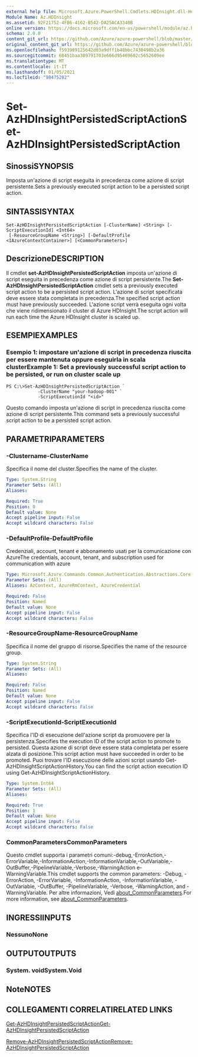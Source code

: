 ```yaml
---
external help file: Microsoft.Azure.PowerShell.Cmdlets.HDInsight.dll-Help.xml
Module Name: Az.HDInsight
ms.assetid: 92F21752-4FB6-4162-B542-DA25ACA3340B
online version: https://docs.microsoft.com/en-us/powershell/module/az.hdinsight/set-azhdinsightpersistedscriptaction
schema: 2.0.0
content_git_url: https://github.com/Azure/azure-powershell/blob/master/src/HDInsight/HDInsight/help/Set-AzHDInsightPersistedScriptAction.md
original_content_git_url: https://github.com/Azure/azure-powershell/blob/master/src/HDInsight/HDInsight/help/Set-AzHDInsightPersistedScriptAction.md
ms.openlocfilehash: f593989125642d03a9dff1b48bbc7430498b2a36
ms.sourcegitcommit: 68451baa389791703e666d95469602c5652609ee
ms.translationtype: MT
ms.contentlocale: it-IT
ms.lasthandoff: 01/05/2021
ms.locfileid: "98475282"
---
```

# <span data-ttu-id="c2b4a-101">Set-AzHDInsightPersistedScriptAction</span><span class="sxs-lookup"><span data-stu-id="c2b4a-101">Set-AzHDInsightPersistedScriptAction</span></span>

## <span data-ttu-id="c2b4a-102">Sinossi</span><span class="sxs-lookup"><span data-stu-id="c2b4a-102">SYNOPSIS</span></span>
<span data-ttu-id="c2b4a-103">Imposta un'azione di script eseguita in precedenza come azione di script persistente.</span><span class="sxs-lookup"><span data-stu-id="c2b4a-103">Sets a previously executed script action to be a persisted script action.</span></span>

## <span data-ttu-id="c2b4a-104">SINTASSI</span><span class="sxs-lookup"><span data-stu-id="c2b4a-104">SYNTAX</span></span>

```
Set-AzHDInsightPersistedScriptAction [-ClusterName] <String> [-ScriptExecutionId] <Int64>
 [-ResourceGroupName <String>] [-DefaultProfile <IAzureContextContainer>] [<CommonParameters>]
```

## <span data-ttu-id="c2b4a-105">Descrizione</span><span class="sxs-lookup"><span data-stu-id="c2b4a-105">DESCRIPTION</span></span>
<span data-ttu-id="c2b4a-106">Il cmdlet **set-AzHDInsightPersistedScriptAction** imposta un'azione di script eseguita in precedenza come azione di script persistente.</span><span class="sxs-lookup"><span data-stu-id="c2b4a-106">The **Set-AzHDInsightPersistedScriptAction** cmdlet sets a previously executed script action to be a persisted script action.</span></span>
<span data-ttu-id="c2b4a-107">L'azione di script specificata deve essere stata completata in precedenza.</span><span class="sxs-lookup"><span data-stu-id="c2b4a-107">The specified script action must have previously succeeded.</span></span>
<span data-ttu-id="c2b4a-108">L'azione script verrà eseguita ogni volta che viene ridimensionato il cluster di Azure HDInsight.</span><span class="sxs-lookup"><span data-stu-id="c2b4a-108">The script action will run each time the Azure HDInsight cluster is scaled up.</span></span>

## <span data-ttu-id="c2b4a-109">ESEMPI</span><span class="sxs-lookup"><span data-stu-id="c2b4a-109">EXAMPLES</span></span>

### <span data-ttu-id="c2b4a-110">Esempio 1: impostare un'azione di script in precedenza riuscita per essere mantenuta oppure eseguirla in scala cluster</span><span class="sxs-lookup"><span data-stu-id="c2b4a-110">Example 1: Set a previously successful script action to be persisted, or run on cluster scale up</span></span>
```
PS C:\>Set-AzHDInsightPersistedScriptAction `
            -ClusterName "your-hadoop-001" `
            -ScriptExecutionId "<id>"
```

<span data-ttu-id="c2b4a-111">Questo comando imposta un'azione di script in precedenza riuscita come azione di script persistente.</span><span class="sxs-lookup"><span data-stu-id="c2b4a-111">This command sets a previously successful script action to be a persisted script action.</span></span>

## <span data-ttu-id="c2b4a-112">PARAMETRI</span><span class="sxs-lookup"><span data-stu-id="c2b4a-112">PARAMETERS</span></span>

### <span data-ttu-id="c2b4a-113">-Clustername</span><span class="sxs-lookup"><span data-stu-id="c2b4a-113">-ClusterName</span></span>
<span data-ttu-id="c2b4a-114">Specifica il nome del cluster.</span><span class="sxs-lookup"><span data-stu-id="c2b4a-114">Specifies the name of the cluster.</span></span>

```yaml
Type: System.String
Parameter Sets: (All)
Aliases:

Required: True
Position: 0
Default value: None
Accept pipeline input: False
Accept wildcard characters: False
```

### <span data-ttu-id="c2b4a-115">-DefaultProfile</span><span class="sxs-lookup"><span data-stu-id="c2b4a-115">-DefaultProfile</span></span>
<span data-ttu-id="c2b4a-116">Credenziali, account, tenant e abbonamento usati per la comunicazione con Azure</span><span class="sxs-lookup"><span data-stu-id="c2b4a-116">The credentials, account, tenant, and subscription used for communication with azure</span></span>

```yaml
Type: Microsoft.Azure.Commands.Common.Authentication.Abstractions.Core.IAzureContextContainer
Parameter Sets: (All)
Aliases: AzContext, AzureRmContext, AzureCredential

Required: False
Position: Named
Default value: None
Accept pipeline input: False
Accept wildcard characters: False
```

### <span data-ttu-id="c2b4a-117">-ResourceGroupName</span><span class="sxs-lookup"><span data-stu-id="c2b4a-117">-ResourceGroupName</span></span>
<span data-ttu-id="c2b4a-118">Specifica il nome del gruppo di risorse.</span><span class="sxs-lookup"><span data-stu-id="c2b4a-118">Specifies the name of the resource group.</span></span>

```yaml
Type: System.String
Parameter Sets: (All)
Aliases:

Required: False
Position: Named
Default value: None
Accept pipeline input: False
Accept wildcard characters: False
```

### <span data-ttu-id="c2b4a-119">-ScriptExecutionId</span><span class="sxs-lookup"><span data-stu-id="c2b4a-119">-ScriptExecutionId</span></span>
<span data-ttu-id="c2b4a-120">Specifica l'ID di esecuzione dell'azione script da promuovere per la persistenza.</span><span class="sxs-lookup"><span data-stu-id="c2b4a-120">Specifies the execution ID of the script action to promote to persisted.</span></span>
<span data-ttu-id="c2b4a-121">Questa azione di script deve essere stata completata per essere alzata di posizione.</span><span class="sxs-lookup"><span data-stu-id="c2b4a-121">This script action must have succeeded in order to be promoted.</span></span>
<span data-ttu-id="c2b4a-122">Puoi trovare l'ID esecuzione delle azioni script usando Get-AzHDInsightScriptActionHistory.</span><span class="sxs-lookup"><span data-stu-id="c2b4a-122">You can find the script action execution ID using Get-AzHDInsightScriptActionHistory.</span></span>

```yaml
Type: System.Int64
Parameter Sets: (All)
Aliases:

Required: True
Position: 1
Default value: None
Accept pipeline input: False
Accept wildcard characters: False
```

### <span data-ttu-id="c2b4a-123">CommonParameters</span><span class="sxs-lookup"><span data-stu-id="c2b4a-123">CommonParameters</span></span>
<span data-ttu-id="c2b4a-124">Questo cmdlet supporta i parametri comuni:-debug,-ErrorAction,-ErrorVariable,-InformationAction,-InformationVariable,-OutVariable,-OutBuffer,-PipelineVariable,-Verbose,-WarningAction e-WarningVariable.</span><span class="sxs-lookup"><span data-stu-id="c2b4a-124">This cmdlet supports the common parameters: -Debug, -ErrorAction, -ErrorVariable, -InformationAction, -InformationVariable, -OutVariable, -OutBuffer, -PipelineVariable, -Verbose, -WarningAction, and -WarningVariable.</span></span> <span data-ttu-id="c2b4a-125">Per altre informazioni, Vedi [about_CommonParameters](http://go.microsoft.com/fwlink/?LinkID=113216).</span><span class="sxs-lookup"><span data-stu-id="c2b4a-125">For more information, see [about_CommonParameters](http://go.microsoft.com/fwlink/?LinkID=113216).</span></span>

## <span data-ttu-id="c2b4a-126">INGRESSI</span><span class="sxs-lookup"><span data-stu-id="c2b4a-126">INPUTS</span></span>

### <span data-ttu-id="c2b4a-127">Nessuno</span><span class="sxs-lookup"><span data-stu-id="c2b4a-127">None</span></span>

## <span data-ttu-id="c2b4a-128">OUTPUT</span><span class="sxs-lookup"><span data-stu-id="c2b4a-128">OUTPUTS</span></span>

### <span data-ttu-id="c2b4a-129">System. void</span><span class="sxs-lookup"><span data-stu-id="c2b4a-129">System.Void</span></span>

## <span data-ttu-id="c2b4a-130">Note</span><span class="sxs-lookup"><span data-stu-id="c2b4a-130">NOTES</span></span>

## <span data-ttu-id="c2b4a-131">COLLEGAMENTI CORRELATI</span><span class="sxs-lookup"><span data-stu-id="c2b4a-131">RELATED LINKS</span></span>

[<span data-ttu-id="c2b4a-132">Get-AzHDInsightPersistedScriptAction</span><span class="sxs-lookup"><span data-stu-id="c2b4a-132">Get-AzHDInsightPersistedScriptAction</span></span>](./Get-AzHDInsightPersistedScriptAction.md)

[<span data-ttu-id="c2b4a-133">Remove-AzHDInsightPersistedScriptAction</span><span class="sxs-lookup"><span data-stu-id="c2b4a-133">Remove-AzHDInsightPersistedScriptAction</span></span>](./Remove-AzHDInsightPersistedScriptAction.md)


